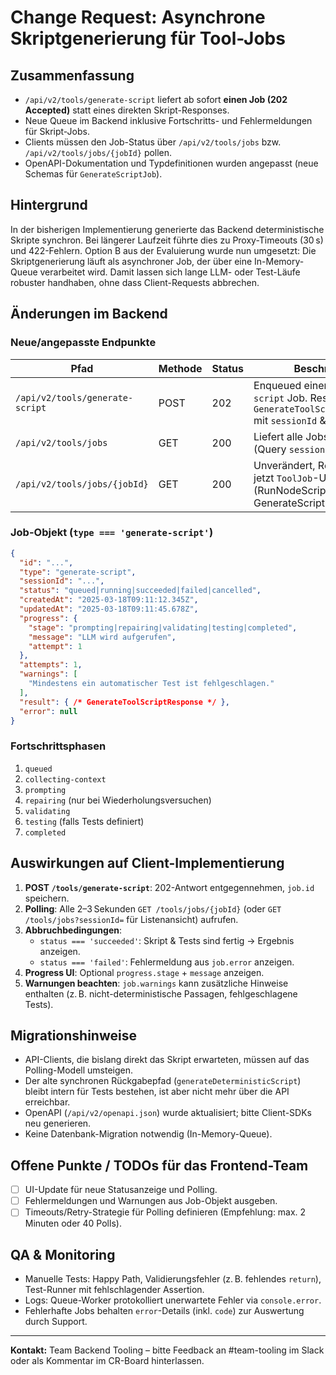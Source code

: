 # Change Request: Asynchrone Skriptgenerierung für Tool-Jobs

## Zusammenfassung
- `/api/v2/tools/generate-script` liefert ab sofort **einen Job (202 Accepted)** statt eines direkten Skript-Responses.
- Neue Queue im Backend inklusive Fortschritts- und Fehlermeldungen für Skript-Jobs.
- Clients müssen den Job-Status über `/api/v2/tools/jobs` bzw. `/api/v2/tools/jobs/{jobId}` pollen.
- OpenAPI-Dokumentation und Typdefinitionen wurden angepasst (neue Schemas für `GenerateScriptJob`).

## Hintergrund
In der bisherigen Implementierung generierte das Backend deterministische Skripte synchron. Bei längerer Laufzeit führte dies zu Proxy-Timeouts (30 s) und 422-Fehlern. Option B aus der Evaluierung wurde nun umgesetzt: Die Skriptgenerierung läuft als asynchroner Job, der über eine In-Memory-Queue verarbeitet wird. Damit lassen sich lange LLM- oder Test-Läufe robuster handhaben, ohne dass Client-Requests abbrechen.

## Änderungen im Backend
### Neue/angepasste Endpunkte
| Pfad | Methode | Status | Beschreibung |
| --- | --- | --- | --- |
| `/api/v2/tools/generate-script` | POST | 202 | Enqueued einen `generate-script` Job. Response-Body: `GenerateToolScriptJobResponse` mit `sessionId` & `job`. |
| `/api/v2/tools/jobs` | GET | 200 | Liefert alle Jobs einer Session (Query `sessionId`). |
| `/api/v2/tools/jobs/{jobId}` | GET | 200 | Unverändert, Response enthält jetzt `ToolJob`-Union (RunNodeScript & GenerateScript). |

### Job-Objekt (`type === 'generate-script'`)
```json
{
  "id": "...",
  "type": "generate-script",
  "sessionId": "...",
  "status": "queued|running|succeeded|failed|cancelled",
  "createdAt": "2025-03-18T09:11:12.345Z",
  "updatedAt": "2025-03-18T09:11:45.678Z",
  "progress": {
    "stage": "prompting|repairing|validating|testing|completed",
    "message": "LLM wird aufgerufen",
    "attempt": 1
  },
  "attempts": 1,
  "warnings": [
    "Mindestens ein automatischer Test ist fehlgeschlagen."
  ],
  "result": { /* GenerateToolScriptResponse */ },
  "error": null
}
```

### Fortschrittsphasen
1. `queued`
2. `collecting-context`
3. `prompting`
4. `repairing` (nur bei Wiederholungsversuchen)
5. `validating`
6. `testing` (falls Tests definiert)
7. `completed`

## Auswirkungen auf Client-Implementierung
1. **POST `/tools/generate-script`**: 202-Antwort entgegennehmen, `job.id` speichern.
2. **Polling**: Alle 2–3 Sekunden `GET /tools/jobs/{jobId}` (oder `GET /tools/jobs?sessionId=` für Listenansicht) aufrufen.
3. **Abbruchbedingungen**:
   - `status === 'succeeded'`: Skript & Tests sind fertig -> Ergebnis anzeigen.
   - `status === 'failed'`: Fehlermeldung aus `job.error` anzeigen.
4. **Progress UI**: Optional `progress.stage` + `message` anzeigen.
5. **Warnungen beachten**: `job.warnings` kann zusätzliche Hinweise enthalten (z. B. nicht-deterministische Passagen, fehlgeschlagene Tests).

## Migrationshinweise
- API-Clients, die bislang direkt das Skript erwarteten, müssen auf das Polling-Modell umsteigen.
- Der alte synchronen Rückgabepfad (`generateDeterministicScript`) bleibt intern für Tests bestehen, ist aber nicht mehr über die API erreichbar.
- OpenAPI (`/api/v2/openapi.json`) wurde aktualisiert; bitte Client-SDKs neu generieren.
- Keine Datenbank-Migration notwendig (In-Memory-Queue).

## Offene Punkte / TODOs für das Frontend-Team
- [ ] UI-Update für neue Statusanzeige und Polling.
- [ ] Fehlermeldungen und Warnungen aus Job-Objekt ausgeben.
- [ ] Timeouts/Retry-Strategie für Polling definieren (Empfehlung: max. 2 Minuten oder 40 Polls).

## QA & Monitoring
- Manuelle Tests: Happy Path, Validierungsfehler (z. B. fehlendes `return`), Test-Runner mit fehlschlagender Assertion.
- Logs: Queue-Worker protokolliert unerwartete Fehler via `console.error`.
- Fehlerhafte Jobs behalten `error`-Details (inkl. `code`) zur Auswertung durch Support.

---
**Kontakt:** Team Backend Tooling – bitte Feedback an #team-tooling im Slack oder als Kommentar im CR-Board hinterlassen.
